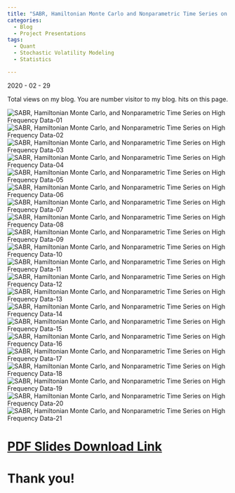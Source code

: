 ```yaml
---
title: "SABR, Hamiltonian Monte Carlo and Nonparametric Time Series on High Frequency Data"
categories:
  - Blog
  - Project Presentations
tags:
  - Quant
  - Stochastic Volatility Modeling
  - Statistics

---
```


2020 - 02 - 29


<script async src="//busuanzi.ibruce.info/busuanzi/2.3/busuanzi.pure.mini.js"></script>

<span id="busuanzi_container_site_pv">
    Total <span id="busuanzi_value_site_pv"></span> views on my blog.
</span>

<span id="busuanzi_container_site_uv">
  You are number <span id="busuanzi_value_site_uv"></span> visitor to my blog.
</span>

<span id="busuanzi_container_page_pv">
  <span id="busuanzi_value_page_pv"></span> hits on this page.
</span>

<script type="text/javascript" async
  src="https://cdn.mathjax.org/mathjax/latest/MathJax.js?config=TeX-MML-AM_CHTML">
</script>

![SABR, Hamiltonian Monte Carlo, and Nonparametric Time Series on High Frequency Data-01](https://user-images.githubusercontent.com/56275127/121813082-29fee800-cc30-11eb-88ad-3a2bf13e79c3.jpg)
![SABR, Hamiltonian Monte Carlo, and Nonparametric Time Series on High Frequency Data-02](https://user-images.githubusercontent.com/56275127/121813085-2bc8ab80-cc30-11eb-8515-f3b1573c29c3.jpg)
![SABR, Hamiltonian Monte Carlo, and Nonparametric Time Series on High Frequency Data-03](https://user-images.githubusercontent.com/56275127/121813088-2d926f00-cc30-11eb-9f65-03c7db08787e.jpg)
![SABR, Hamiltonian Monte Carlo, and Nonparametric Time Series on High Frequency Data-04](https://user-images.githubusercontent.com/56275127/121813091-2f5c3280-cc30-11eb-9a6c-ec2743ee4f3c.jpg)
![SABR, Hamiltonian Monte Carlo, and Nonparametric Time Series on High Frequency Data-05](https://user-images.githubusercontent.com/56275127/121813094-308d5f80-cc30-11eb-9ebb-4736d5114d3d.jpg)
![SABR, Hamiltonian Monte Carlo, and Nonparametric Time Series on High Frequency Data-06](https://user-images.githubusercontent.com/56275127/121813096-32572300-cc30-11eb-96d5-93e2084f4835.jpg)
![SABR, Hamiltonian Monte Carlo, and Nonparametric Time Series on High Frequency Data-07](https://user-images.githubusercontent.com/56275127/121813098-35521380-cc30-11eb-8ed4-67adc42196d6.jpg)
![SABR, Hamiltonian Monte Carlo, and Nonparametric Time Series on High Frequency Data-08](https://user-images.githubusercontent.com/56275127/121813100-371bd700-cc30-11eb-9f88-0b53d61d21e7.jpg)
![SABR, Hamiltonian Monte Carlo, and Nonparametric Time Series on High Frequency Data-09](https://user-images.githubusercontent.com/56275127/121813102-384d0400-cc30-11eb-83b3-41d2061799e5.jpg)
![SABR, Hamiltonian Monte Carlo, and Nonparametric Time Series on High Frequency Data-10](https://user-images.githubusercontent.com/56275127/121813107-3aaf5e00-cc30-11eb-9655-d6ce3280ed6d.jpg)
![SABR, Hamiltonian Monte Carlo, and Nonparametric Time Series on High Frequency Data-11](https://user-images.githubusercontent.com/56275127/121813110-3be08b00-cc30-11eb-9838-40661ae3f4e9.jpg)
![SABR, Hamiltonian Monte Carlo, and Nonparametric Time Series on High Frequency Data-12](https://user-images.githubusercontent.com/56275127/121813111-3daa4e80-cc30-11eb-9999-c96394be38a4.jpg)
![SABR, Hamiltonian Monte Carlo, and Nonparametric Time Series on High Frequency Data-13](https://user-images.githubusercontent.com/56275127/121813116-3edb7b80-cc30-11eb-9467-1e02962050cd.jpg)
![SABR, Hamiltonian Monte Carlo, and Nonparametric Time Series on High Frequency Data-14](https://user-images.githubusercontent.com/56275127/121813120-40a53f00-cc30-11eb-8865-50e49d6c1f2c.jpg)
![SABR, Hamiltonian Monte Carlo, and Nonparametric Time Series on High Frequency Data-15](https://user-images.githubusercontent.com/56275127/121813124-426f0280-cc30-11eb-8396-ce7c87e5b7e8.jpg)
![SABR, Hamiltonian Monte Carlo, and Nonparametric Time Series on High Frequency Data-16](https://user-images.githubusercontent.com/56275127/121813127-43a02f80-cc30-11eb-832d-6a2ab7334179.jpg)
![SABR, Hamiltonian Monte Carlo, and Nonparametric Time Series on High Frequency Data-17](https://user-images.githubusercontent.com/56275127/121813131-44d15c80-cc30-11eb-900e-c56e885405b0.jpg)
![SABR, Hamiltonian Monte Carlo, and Nonparametric Time Series on High Frequency Data-18](https://user-images.githubusercontent.com/56275127/121813132-4733b680-cc30-11eb-8bd5-ee0ac27fcd3d.jpg)
![SABR, Hamiltonian Monte Carlo, and Nonparametric Time Series on High Frequency Data-19](https://user-images.githubusercontent.com/56275127/121813134-4864e380-cc30-11eb-825e-5cf00e467dee.jpg)
![SABR, Hamiltonian Monte Carlo, and Nonparametric Time Series on High Frequency Data-20](https://user-images.githubusercontent.com/56275127/121813137-4a2ea700-cc30-11eb-91ae-e4168b42cdd8.jpg)
![SABR, Hamiltonian Monte Carlo, and Nonparametric Time Series on High Frequency Data-21](https://user-images.githubusercontent.com/56275127/121813141-4bf86a80-cc30-11eb-8a47-32f9bf68ba41.jpg)

# [PDF Slides Download Link](https://www.linkedin.com/posts/junfan-zhu_quant-research-junfan-zhu-activity-6639371596169605121-VSZB)

# Thank you!




















